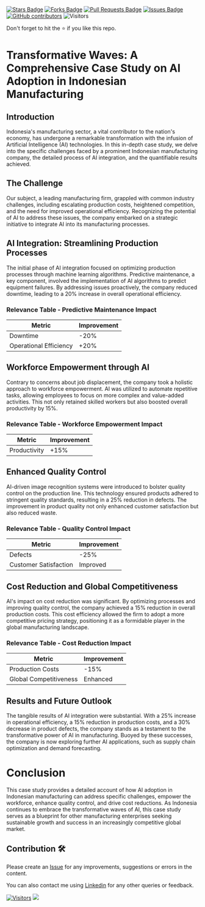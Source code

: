 <a href="https://github.com/drshahizan/AI-Innovation/stargazers"><img src="https://img.shields.io/github/stars/drshahizan/AI-Innovation" alt="Stars Badge"/></a>
<a href="https://github.com/drshahizan/AI-Innovation/network/members"><img src="https://img.shields.io/github/forks/drshahizan/AI-Innovation" alt="Forks Badge"/></a>
<a href="https://github.com/drshahizan/AI-Innovation/pulls"><img src="https://img.shields.io/github/issues-pr/drshahizan/AI-Innovation" alt="Pull Requests Badge"/></a>
<a href="https://github.com/drshahizan/AI-Innovation"><img src="https://img.shields.io/github/issues/drshahizan/AI-Innovation" alt="Issues Badge"/></a>
<a href="https://github.com/drshahizan/AI-Innovation/graphs/contributors"><img alt="GitHub contributors" src="https://img.shields.io/github/contributors/drshahizan/AI-Innovation?color=2b9348"></a>
![Visitors](https://api.visitorbadge.io/api/visitors?path=https%3A%2F%2Fgithub.com%2Fdrshahizan%2FAI-Innovation&labelColor=%23d9e3f0&countColor=%23697689&style=flat)

Don't forget to hit the :star: if you like this repo.

# Transformative Waves: A Comprehensive Case Study on AI Adoption in Indonesian Manufacturing

## Introduction

Indonesia's manufacturing sector, a vital contributor to the nation's economy, has undergone a remarkable transformation with the infusion of Artificial Intelligence (AI) technologies. In this in-depth case study, we delve into the specific challenges faced by a prominent Indonesian manufacturing company, the detailed process of AI integration, and the quantifiable results achieved.

## The Challenge

Our subject, a leading manufacturing firm, grappled with common industry challenges, including escalating production costs, heightened competition, and the need for improved operational efficiency. Recognizing the potential of AI to address these issues, the company embarked on a strategic initiative to integrate AI into its manufacturing processes.

## AI Integration: Streamlining Production Processes

The initial phase of AI integration focused on optimizing production processes through machine learning algorithms. Predictive maintenance, a key component, involved the implementation of AI algorithms to predict equipment failures. By addressing issues proactively, the company reduced downtime, leading to a 20% increase in overall operational efficiency.

### Relevance Table - Predictive Maintenance Impact

| Metric                  | Improvement |
|-------------------------|-------------|
| Downtime                | -20%        |
| Operational Efficiency  | +20%        |

## Workforce Empowerment through AI

Contrary to concerns about job displacement, the company took a holistic approach to workforce empowerment. AI was utilized to automate repetitive tasks, allowing employees to focus on more complex and value-added activities. This not only retained skilled workers but also boosted overall productivity by 15%.

### Relevance Table - Workforce Empowerment Impact

| Metric         | Improvement |
|----------------|-------------|
| Productivity   | +15%        |

## Enhanced Quality Control

AI-driven image recognition systems were introduced to bolster quality control on the production line. This technology ensured products adhered to stringent quality standards, resulting in a 25% reduction in defects. The improvement in product quality not only enhanced customer satisfaction but also reduced waste.

### Relevance Table - Quality Control Impact

| Metric           | Improvement |
|------------------|-------------|
| Defects          | -25%        |
| Customer Satisfaction | Improved  |

## Cost Reduction and Global Competitiveness

AI's impact on cost reduction was significant. By optimizing processes and improving quality control, the company achieved a 15% reduction in overall production costs. This cost efficiency allowed the firm to adopt a more competitive pricing strategy, positioning it as a formidable player in the global manufacturing landscape.

### Relevance Table - Cost Reduction Impact

| Metric                | Improvement |
|-----------------------|-------------|
| Production Costs      | -15%        |
| Global Competitiveness | Enhanced    |

## Results and Future Outlook

The tangible results of AI integration were substantial. With a 25% increase in operational efficiency, a 15% reduction in production costs, and a 30% decrease in product defects, the company stands as a testament to the transformative power of AI in manufacturing. Buoyed by these successes, the company is now exploring further AI applications, such as supply chain optimization and demand forecasting.

# Conclusion

This case study provides a detailed account of how AI adoption in Indonesian manufacturing can address specific challenges, empower the workforce, enhance quality control, and drive cost reductions. As Indonesia continues to embrace the transformative waves of AI, this case study serves as a blueprint for other manufacturing enterprises seeking sustainable growth and success in an increasingly competitive global market.


## Contribution 🛠️
Please create an [Issue](https://github.com/drshahizan/AI-Innovation/issues) for any improvements, suggestions or errors in the content.

You can also contact me using [Linkedin](https://www.linkedin.com/in/drshahizan/) for any other queries or feedback.

[![Visitors](https://api.visitorbadge.io/api/visitors?path=https%3A%2F%2Fgithub.com%2Fdrshahizan&labelColor=%23697689&countColor=%23555555&style=plastic)](https://visitorbadge.io/status?path=https%3A%2F%2Fgithub.com%2Fdrshahizan)
![](https://hit.yhype.me/github/profile?user_id=81284918)

